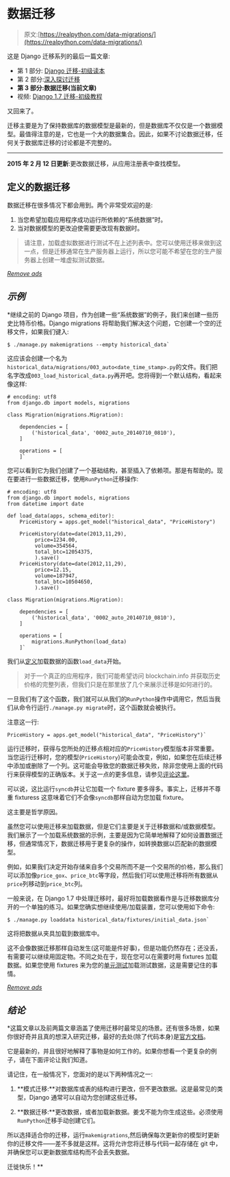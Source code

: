 # 数据迁移

> 原文:[https://realpython.com/data-migrations/](https://realpython.com/data-migrations/)

这是 Django 迁移系列的最后一篇文章:

*   第 1 部分: [Django 迁移-初级读本](https://realpython.com/django-migrations-a-primer/)
*   第 2 部分:[深入探讨迁移](https://realpython.com/digging-deeper-into-migrations/)
*   **第 3 部分:数据迁移(当前文章)**
*   视频: [Django 1.7 迁移-初级教程](https://realpython.com/django-migrations-a-primer/#video)

又回来了。

迁移主要是为了保持数据库的数据模型是最新的，但是数据库不仅仅是一个数据模型。最值得注意的是，它也是一个大的数据集合。因此，如果不讨论数据迁移，任何关于数据库迁移的讨论都是不完整的。

* * *

**2015 年 2 月 12 日更新**:更改数据迁移，从应用注册表中查找模型。

## 定义的数据迁移

数据迁移在很多情况下都会用到。两个非常受欢迎的是:

1.  当您希望加载应用程序成功运行所依赖的“系统数据”时。
2.  当对数据模型的更改迫使需要更改现有数据时。

> 请注意，加载虚拟数据进行测试不在上述列表中。您可以使用迁移来做到这一点，但是迁移通常在生产服务器上运行，所以您可能不希望在您的生产服务器上创建一堆虚拟测试数据。

[*Remove ads*](/account/join/)

## *示例*

 *继续之前的 Django 项目，作为创建一些“系统数据”的例子，我们来创建一些历史比特币价格。Django migrations 将帮助我们解决这个问题，它创建一个空的迁移文件，如果我们键入:

```
$ ./manage.py makemigrations --empty historical_data` 
```

这应该会创建一个名为`historical_data/migrations/003_auto<date_time_stamp>.py`的文件。我们把名字改成`003_load_historical_data.py`再开吧。您将得到一个默认结构，看起来像这样:

```
# encoding: utf8
from django.db import models, migrations

class Migration(migrations.Migration):

    dependencies = [
        ('historical_data', '0002_auto_20140710_0810'),
    ]

    operations = [
    ]` 
```

您可以看到它为我们创建了一个基础结构，甚至插入了依赖项。那是有帮助的。现在要进行一些数据迁移，使用`RunPython`迁移操作:

```
# encoding: utf8
from django.db import models, migrations
from datetime import date

def load_data(apps, schema_editor):
    PriceHistory = apps.get_model("historical_data", "PriceHistory")

    PriceHistory(date=date(2013,11,29),
         price=1234.00,
         volume=354564,
         total_btc=12054375,
         ).save()
    PriceHistory(date=date(2012,11,29),
         price=12.15,
         volume=187947,
         total_btc=10504650,
         ).save()

class Migration(migrations.Migration):

    dependencies = [
        ('historical_data', '0002_auto_20140710_0810'),
    ]

    operations = [
        migrations.RunPython(load_data)
    ]` 
```

我们从[定义](https://realpython.com/defining-your-own-python-function/)加载数据的函数`load_data`开始。

> 对于一个真正的应用程序，我们可能希望访问 blockchain.info 并获取历史价格的完整列表，但我们只是在那里放了几个来展示迁移是如何进行的。

一旦我们有了这个函数，我们就可以从我们的`RunPython`操作中调用它，然后当我们从命令行运行`./manage.py migrate`时，这个函数就会被执行。

注意这一行:

```
PriceHistory = apps.get_model("historical_data", "PriceHistory")` 
```

运行迁移时，获得与您所处的迁移点相对应的`PriceHistory`模型版本非常重要。当您运行迁移时，您的模型(`PriceHistory`)可能会改变，例如，如果您在后续迁移中添加或删除了一个列。这可能会导致您的数据迁移失败，除非您使用上面的代码行来获得模型的正确版本。关于这一点的更多信息，请参见[评论这里](https://realpython.com/data-migrations/#comment-1843026722)。

可以说，这比运行`syncdb`并让它加载一个 fixture 要多得多。事实上，迁移并不尊重 fixturess 这意味着它们不会像`syncdb`那样自动为您加载 fixture。

这主要是哲学原因。

虽然您可以使用迁移来加载数据，但是它们主要是关于迁移数据和/或数据模型。我们展示了一个加载系统数据的示例，主要是因为它简单地解释了如何设置数据迁移，但通常情况下，数据迁移用于更复杂的操作，如转换数据以匹配新的数据模型。

例如，如果我们决定开始存储来自多个交易所而不是一个交易所的价格，那么我们可以添加像`price_gox`、`price_btc`等字段，然后我们可以使用迁移将所有数据从`price`列移动到`price_btc`列。

一般来说，在 Django 1.7 中处理迁移时，最好将加载数据看作是与迁移数据库分开的一个单独的练习。如果您确实想继续使用/加载装置，您可以使用如下命令:

```
$ ./manage.py loaddata historical_data/fixtures/initial_data.json` 
```

这将把数据从夹具加载到数据库中。

这不会像数据迁移那样自动发生(这可能是件好事)，但是功能仍然存在；还没丢，有需要可以继续用固定物。不同之处在于，现在您可以在需要时用 fixtures 加载数据。如果您使用 fixtures 来为您的[单元测试](https://realpython.com/python-testing/)加载测试数据，这是需要记住的事情。

[*Remove ads*](/account/join/)

## *结论*

 *这篇文章以及前两篇文章涵盖了使用迁移时最常见的场景。还有很多场景，如果你很好奇并且真的想深入研究迁移，最好的去处(除了代码本身)是[官方文档](https://docs.djangoproject.com/en/1.7/topics/migrations/)。

它是最新的，并且很好地解释了事物是如何工作的。如果你想看一个更复杂的例子，请在下面评论让我们知道。

请记住，在一般情况下，您面对的是以下两种情况之一:

1.  **模式迁移:**对数据库或表的结构进行更改，但不更改数据。这是最常见的类型，Django 通常可以自动为您创建这些迁移。

2.  **数据迁移:**更改数据，或者加载新数据。姜戈不能为你生成这些。必须使用`RunPython`迁移手动创建它们。

所以选择适合你的迁移，运行`makemigrations`,然后确保每次更新你的模型时更新你的迁移文件——差不多就是这样。这将允许您将迁移与代码一起存储在 git 中，并确保您可以更新数据库结构而不会丢失数据。

迁徙快乐！**